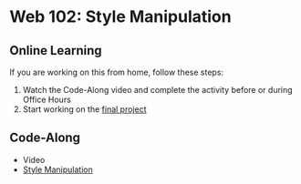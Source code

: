 # Web 102: Style Manipulation

## Online Learning
If you are working on this from home, follow these steps:

1. Watch the Code-Along video and complete the activity before or during Office Hours
1. Start working on the [final project](../Week11/StudentDesc.md)

## Code-Along
- Video
- [Style Manipulation](StyleManipulation.md)